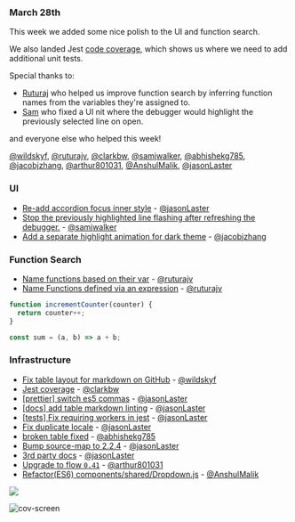 ### March 28th

This week we added some nice polish to the UI and function search.

We also landed Jest [code coverage], which shows us where we need to add additional unit tests.

Special thanks to:

* [Ruturaj][@ruturajv] who helped us improve function search by inferring function names from the variables they're assigned to.
* [Sam][@samjwalker] who fixed a UI nit where the debugger would highlight the previously selected line on open.

and everyone else who helped this week!

[@wildskyf], [@ruturajv], [@clarkbw], [@samjwalker], [@abhishekg785], [@jacobjzhang], [@arthur801031], [@AnshulMalik], [@jasonLaster]

### UI

* [Re-add accordion focus inner style][pr-0] - [@jasonLaster]
* [Stop the previously highlighted line flashing after refreshing the debugger.][pr-6] - [@samjwalker]
* [Add a separate highlight animation for dark theme][pr-15] - [@jacobjzhang]

### Function Search

* [Name functions based on their var][pr-2] - [@ruturajv]
* [Name Functions defined via an expression][pr-13] - [@ruturajv]

```js
function incrementCounter(counter) {
  return counter++;
}

const sum = (a, b) => a + b;
```

### Infrastructure
* [Fix table layout for markdown on GitHub][pr-1] - [@wildskyf]
* [Jest coverage][pr-3] - [@clarkbw]
* [[prettier] switch es5 commas][pr-4] - [@jasonLaster]
* [[docs] add table markdown linting][pr-5] - [@jasonLaster]
* [[tests] Fix requiring workers in jest][pr-7] - [@jasonLaster]
* [Fix duplicate locale][pr-9] - [@jasonLaster]
* [broken table fixed][pr-10] - [@abhishekg785]
* [Bump source-map to 2.2.4][pr-12] - [@jasonLaster]
* [3rd party docs][pr-16] - [@jasonLaster]
* [Upgrade to flow `0.41`][pr-17] - [@arthur801031]
* [Refactor(ES6) components/shared/Dropdown.js][pr-18] - [@AnshulMalik]

![](http://g.recordit.co/KEEn6tvCCX.gif)

![cov-screen]

[cov-screen]:https://cloud.githubusercontent.com/assets/254562/24416335/700b5bde-13b2-11e7-9380-aba9ab13d71b.png

[pr-0]:https://github.com/devtools-html/debugger.html/pull/2420
[pr-1]:https://github.com/devtools-html/debugger.html/pull/2422
[pr-2]:https://github.com/devtools-html/debugger.html/pull/2404
[pr-3]:https://github.com/devtools-html/debugger.html/pull/2417
[pr-4]:https://github.com/devtools-html/debugger.html/pull/2432
[pr-5]:https://github.com/devtools-html/debugger.html/pull/2423
[pr-6]:https://github.com/devtools-html/debugger.html/pull/2430
[pr-7]:https://github.com/devtools-html/debugger.html/pull/2431
[pr-8]:https://github.com/devtools-html/debugger.html/pull/2369
[pr-9]:https://github.com/devtools-html/debugger.html/pull/2445
[pr-10]:https://github.com/devtools-html/debugger.html/pull/2456
[pr-11]:https://github.com/devtools-html/debugger.html/pull/2454
[pr-12]:https://github.com/devtools-html/debugger.html/pull/2459
[pr-13]:https://github.com/devtools-html/debugger.html/pull/2452
[pr-14]:https://github.com/devtools-html/debugger.html/pull/2449
[pr-15]:https://github.com/devtools-html/debugger.html/pull/2466
[pr-16]:https://github.com/devtools-html/debugger.html/pull/2457
[pr-17]:https://github.com/devtools-html/debugger.html/pull/2462
[pr-18]:https://github.com/devtools-html/debugger.html/pull/2464
[@jasonLaster]:http://github.com/jasonLaster
[@wildskyf]:http://github.com/wildskyf
[@ruturajv]:http://github.com/ruturajv
[@clarkbw]:http://github.com/clarkbw
[@samjwalker]:http://github.com/samjwalker
[@abhishekg785]:http://github.com/abhishekg785
[@jacobjzhang]:http://github.com/jacobjzhang
[@arthur801031]:http://github.com/arthur801031
[@AnshulMalik]:http://github.com/AnshulMalik
[code coverage]:https://codecov.io/gh/devtools-html/debugger.html

